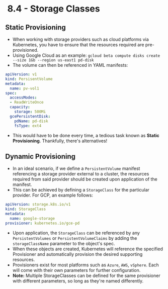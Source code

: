 #  8.4 - Storage Classes

## Static Provisioning

- When working with storage providers such as cloud platforms via Kubernetes, you have to ensure that the resources required are pre-provisioned.
- Using Google Cloud as an example: `gcloud beta compute disks create --size 1Gb --region us-east1 pd-disk`
- The volume can then be referenced in YAML manifests:

```yaml
apiVersion: v1
kind: PersisentVolume
metadata:
  name: pv-vol1
spec:
  accessModes:
  - ReadWriteOnce
  capacity:
    storage: 500Mi
  gcePersistentDisk:
    pdName: pd-disk
    fsType: ext4
```

- This would have to be done every time, a tedious task known as **Static Provisioning**. Thankfully, there's alternatives!

## Dynamic Provisioning

- In an ideal scenario, if we define a `PersistentVolume` manifest referencing a storage provider external to a cluster, the resources required from said provider should be created upon application of the manifest.
- This can be achieved by defining a `StorageClass` for the particular provider. For GCP, an example follows:

```yaml
apiVersion: storage.k8s.io/v1
kind: StorageClass
metadata:
  name: google-storage
provisioner: kubernetes.io/gce-pd
```

- Upon application, the `StorageClass` can be referenced by any `PersistentVolumes` or `PersistentVolumeClaims` by adding the `storageClassName` parameter to the object's spec.
- When these objects are created, Kubernetes will reference the specified Provisioner and automatically provision the desired supporting resources.
- Provisioners exist for most platforms such as `Azure`, `AWS`, `vSphere`. Each will come with their own parameters for further configuration.
- **Note:** Multiple StorageClasses can be defined for the same provisioner with different parameters, so long as they're named differently.
